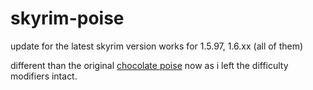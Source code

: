 # skyrim-poise
update for the latest skyrim version works for 1.5.97, 1.6.xx (all of them)


different than the original [chocolate poise](https://www.nexusmods.com/skyrimspecialedition/mods/70478?tab=description) now as i left the difficulty modifiers intact.

